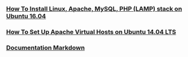 ### [How To Install Linux, Apache, MySQL, PHP (LAMP) stack on Ubuntu 16.04](sys-config)

### [How To Set Up Apache Virtual Hosts on Ubuntu 14.04 LTS](vhosts)

### [Documentation Markdown](documentation-markdown)
